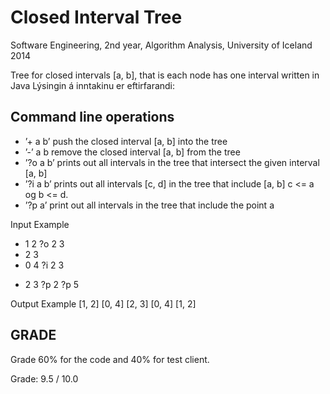 Closed Interval Tree
===================
Software Engineering, 2nd year, Algorithm Analysis, University of Iceland 2014

Tree for closed intervals [a, b], that is each node has one interval written in Java
Lýsingin á inntakinu er eftirfarandi:

Command line operations
------------------------
- ’+ a b’ push the closed interval [a, b] into the tree
- ’-’ a b remove the closed interval [a, b] from the tree
- ’?o a b’ prints out all intervals in the tree that intersect the given interval [a, b]
- ’?i a b’ prints out all intervals [c, d] in the tree that include [a, b] c <= a og b <= d.
- ’?p a’   print out all intervals in the tree that include the point a

Input Example
+ 1 2
?o 2 3
+ 2 3
+ 0 4
?i 2 3
- 2 3
?p 2
?p 5

Output Example
[1, 2]
[0, 4] [2, 3]
[0, 4] [1, 2]


## GRADE
Grade 60% for the code and 40% for test client. 

Grade: 9.5 / 10.0
